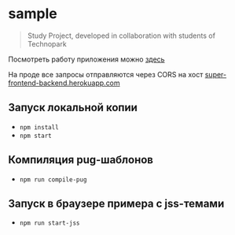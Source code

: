 # sample
> Study Project, developed in collaboration with students of Technopark

Посмотреть работу приложения можно [здесь](https://super-frontend.herokuapp.com/)

На проде все запросы отправляются через CORS на хост [super-frontend-backend.herokuapp.com](https://super-frontend-backend.herokuapp.com/)

## Запуск локальной копии
- `npm install`
- `npm start`

## Компиляция pug-шаблонов
- `npm run compile-pug`

## Запуск в браузере примера с jss-темами
- `npm run start-jss`
